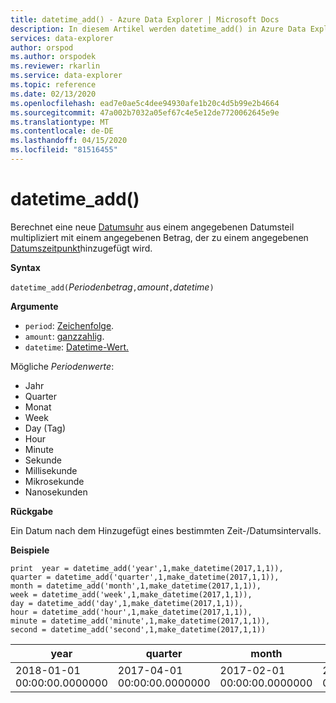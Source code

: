 ```yaml
---
title: datetime_add() - Azure Data Explorer | Microsoft Docs
description: In diesem Artikel werden datetime_add() in Azure Data Explorer beschrieben.
services: data-explorer
author: orspod
ms.author: orspodek
ms.reviewer: rkarlin
ms.service: data-explorer
ms.topic: reference
ms.date: 02/13/2020
ms.openlocfilehash: ead7e0ae5c4dee94930afe1b20c4d5b99e2b4664
ms.sourcegitcommit: 47a002b7032a05ef67c4e5e12de7720062645e9e
ms.translationtype: MT
ms.contentlocale: de-DE
ms.lasthandoff: 04/15/2020
ms.locfileid: "81516455"
---
```

# <a name="datetime_add"></a>datetime_add()

Berechnet eine neue [Datumsuhr](./scalar-data-types/datetime.md) aus einem angegebenen Datumsteil multipliziert mit einem angegebenen Betrag, der zu einem angegebenen [Datumszeitpunkt](./scalar-data-types/datetime.md)hinzugefügt wird.

**Syntax**

`datetime_add(`*Periodenbetrag*`,`*amount*`,`*datetime*`)`

**Argumente**

* `period`: [Zeichenfolge](./scalar-data-types/string.md). 
* `amount`: [ganzzahlig](./scalar-data-types/int.md).
* `datetime`: [Datetime-Wert.](./scalar-data-types/datetime.md)

Mögliche *Periodenwerte*: 
- Jahr
- Quarter
- Monat
- Week
- Day (Tag)
- Hour
- Minute
- Sekunde
- Millisekunde
- Mikrosekunde
- Nanosekunden

**Rückgabe**

Ein Datum nach dem Hinzugefügt eines bestimmten Zeit-/Datumsintervalls.

**Beispiele**

```kusto
print  year = datetime_add('year',1,make_datetime(2017,1,1)),
quarter = datetime_add('quarter',1,make_datetime(2017,1,1)),
month = datetime_add('month',1,make_datetime(2017,1,1)),
week = datetime_add('week',1,make_datetime(2017,1,1)),
day = datetime_add('day',1,make_datetime(2017,1,1)),
hour = datetime_add('hour',1,make_datetime(2017,1,1)),
minute = datetime_add('minute',1,make_datetime(2017,1,1)),
second = datetime_add('second',1,make_datetime(2017,1,1))

```

|year|quarter|month|week|day|hour|minute|second|
|---|---|---|---|---|---|---|---|
|2018-01-01 00:00:00.0000000|2017-04-01 00:00:00.0000000|2017-02-01 00:00:00.0000000|2017-01-08 00:00:00.0000000|2017-01-02 00:00:00.0000000|2017-01-01 01:00:00.0000000|2017-01-01 00:01:00.0000000|2017-01-01 00:00:01.0000000|






